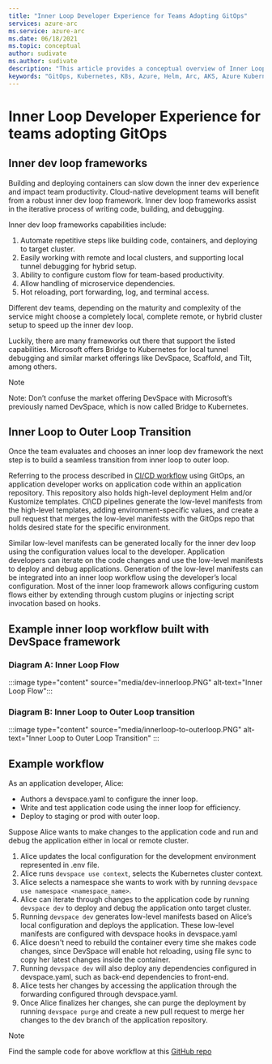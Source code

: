 ```yaml
---
title: "Inner Loop Developer Experience for Teams Adopting GitOps"
services: azure-arc
ms.service: azure-arc
ms.date: 06/18/2021
ms.topic: conceptual
author: sudivate
ms.author: sudivate
description: "This article provides a conceptual overview of Inner Loop Developer Experience for Teams Adopting GitOps "
keywords: "GitOps, Kubernetes, K8s, Azure, Helm, Arc, AKS, Azure Kubernetes Service, containers, CI, CD, Azure DevOps, Inner loop, Dev Experience"
---
```

# Inner Loop Developer Experience for teams adopting GitOps

## Inner dev loop frameworks

Building and deploying containers can slow down the inner dev experience and impact team productivity. Cloud-native development teams will benefit from a robust inner dev loop framework. Inner dev loop frameworks assist in the iterative process of writing code, building, and debugging.

Inner dev loop frameworks capabilities include:

 
1. Automate repetitive steps like building code, containers, and deploying to target cluster. 
1. Easily working with remote and local clusters, and supporting local tunnel debugging for hybrid setup.
1. Ability to configure custom flow for team-based productivity.  
1. Allow handling of microservice dependencies. 
1. Hot reloading, port forwarding, log, and terminal access. 



Different dev teams, depending on the maturity and complexity of the service might choose a completely local, complete remote, or hybrid cluster setup to speed up the inner dev loop. 

Luckily, there are many frameworks out there that support the listed capabilities. Microsoft offers Bridge to Kubernetes for local tunnel debugging and similar market offerings like DevSpace, Scaffold, and Tilt, among others.

> [!NOTE]
> Note: Don’t confuse the market offering DevSpace with Microsoft’s previously named DevSpace, which is now called Bridge to Kubernetes. 


## Inner Loop to Outer Loop Transition 

Once the team evaluates and chooses an inner loop dev framework the next step is to build a seamless transition from inner loop to outer loop. 

Referring to the process described in [CI/CD workflow](conceptual-gitops-ci-cd.md) using GitOps, an application developer works on application code within an application repository. This repository also holds high-level deployment Helm and/or Kustomize templates. CI\CD pipelines generate the low-level manifests from the high-level templates, adding environment-specific values, and create a pull request that merges the low-level manifests with the GitOps repo that holds desired state for the specific environment. 

Similar low-level manifests can be generated locally for the inner dev loop using the configuration values local to the developer. Application developers can iterate on the code changes and use the low-level manifests to deploy and debug applications. Generation of the low-level manifests can be integrated into an inner loop workflow using the developer’s local configuration. Most of the inner loop framework allows configuring custom flows either by extending through custom plugins or injecting script invocation based on hooks. 

## Example inner loop workflow built with DevSpace framework


### Diagram A: Inner Loop Flow
:::image type="content" source="media/dev-innerloop.PNG" alt-text="Inner Loop Flow":::

### Diagram B: Inner Loop to Outer Loop transition
:::image type="content" source="media/innerloop-to-outerloop.PNG" alt-text="Inner Loop to Outer Loop Transition" :::


## Example workflow
As an application developer, Alice:
- Authors a devspace.yaml to configure the inner loop.
- Write and test application code using the inner loop for efficiency.
- Deploy to staging or prod with outer loop.


Suppose Alice wants to make changes to the application code and run and debug the application either in local or remote cluster.

1. Alice updates the local configuration for the development environment represented in .env file.
1. Alice runs `devspace use context`, selects the Kubernetes cluster context.
1.	Alice selects a namespace she wants to work with by running `devspace use namespace <namespace_name>`.
1.	Alice can iterate through changes to the application code by running `devspace dev` to deploy and debug the application onto target cluster.
1. Running `devspace dev` generates low-level manifests based on Alice’s local configuration and deploys the application. These low-level manifests are configured with devspace hooks in devspace.yaml
1. Alice doesn't need to rebuild the container every time she makes code changes, since DevSpace will enable hot reloading, using file sync to copy her latest changes inside the container.
1. Running `devspace dev` will also deploy any dependencies configured in devspace.yaml, such as back-end dependencies to front-end. 
1. Alice tests her changes by accessing the application through the forwarding configured through devspace.yaml.
1. Once Alice finalizes her changes, she can purge the deployment by running `devspace purge` and create a new pull request to merge her changes to the dev branch of the application repository.

> [!NOTE]
> Find the sample code for above workflow at this [GitHub repo](https://github.com/Azure/arc-cicd-demo-src)